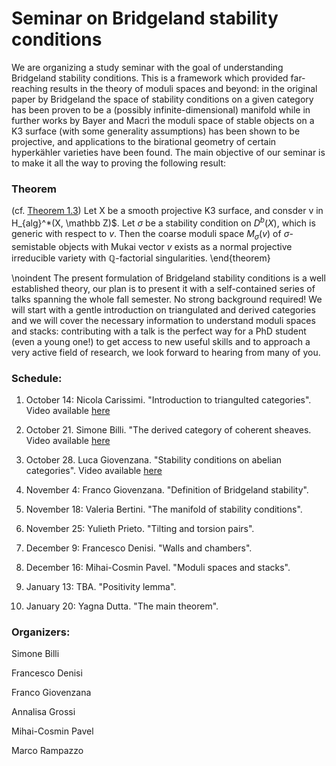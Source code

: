 # Seminar on Bridgeland stability conditions

We are organizing a study seminar with the goal of understanding Bridgeland stability conditions. This is a framework which provided far-reaching results in the theory of moduli spaces and beyond: in the original paper by Bridgeland the space of stability conditions on a given category has been proven to be a (possibly infinite-dimensional) manifold while in further works by Bayer and Macrì the moduli space of stable objects on a K3 surface (with some generality assumptions) has been shown to be projective, and applications to the birational geometry of certain hyperkähler varieties have been found. The main objective of our seminar is to make it all the way to proving the following result:

### Theorem
(cf. [Theorem 1.3](https://arxiv.org/abs/1203.4613))
 Let X be a smooth projective K3 surface, and consder v in  H_{alg}^*(X, \mathbb Z)$. Let $\sigma$ be a stability condition on $D^b(X)$, which is generic with respect to $v$. Then the coarse moduli space $M_\sigma(v)$ of $\sigma$-semistable objects with Mukai vector $v$ exists as a normal projective irreducible variety with $\mathbb Q$-factorial singularities.
\end{theorem}

\noindent The present formulation of Bridgeland stability conditions is a well established theory, our plan is to present it with a self-contained series of talks spanning the whole fall semester. No strong background required! We will start with a gentle introduction on triangulated and derived categories and we will cover the necessary information to understand moduli spaces and stacks: contributing with a talk is the perfect way for a PhD student (even a young one!) to get access to new useful skills and to approach a very active field of research, we look forward to hearing from many of you.
### Schedule:

1. October 14: Nicola Carissimi. "Introduction to triangulted categories". Video available [here]()

2. October 21. Simone Billi. "The derived category of coherent sheaves. Video available [here]()

3. October 28. Luca Giovenzana. "Stability conditions on abelian categories". Video available [here]()

4. November 4: Franco Giovenzana. "Definition of Bridgeland stability". 

5. November 18: Valeria Bertini. "The manifold of stability conditions". 

6. November 25: Yulieth Prieto. "Tilting and torsion pairs".

7. December 9: Francesco Denisi. "Walls and chambers".

8. December 16: Mihai-Cosmin Pavel. "Moduli spaces and stacks".

9. January 13: TBA. "Positivity lemma".

10. January 20: Yagna Dutta. "The main theorem".


### Organizers:

Simone Billi

Francesco Denisi

Franco Giovenzana

Annalisa Grossi

Mihai-Cosmin Pavel

Marco Rampazzo
